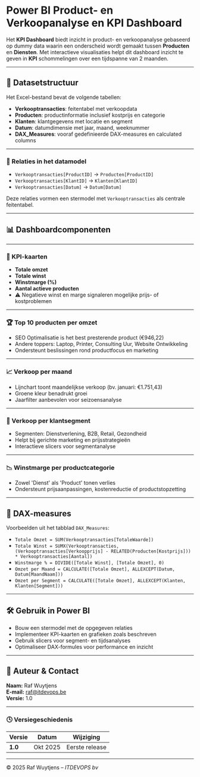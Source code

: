 # Power BI Product- en Verkoopanalyse en KPI Dashboard

Het **KPI Dashboard** biedt inzicht in product- en verkoopanalyse gebaseerd op dummy data waarin een onderscheid wordt gemaakt tussen **Producten** en **Diensten**.   Met interactieve visualisaties helpt dit dashboard inzicht te geven in **KPI** schommelingen over een tijdspanne van 2 maanden.

---

## 📁 Datasetstructuur

Het Excel-bestand bevat de volgende tabellen:

- **Verkooptransacties**: feitentabel met verkoopdata
- **Producten**: productinformatie inclusief kostprijs en categorie
- **Klanten**: klantgegevens met locatie en segment
- **Datum**: datumdimensie met jaar, maand, weeknummer
- **DAX_Measures**: vooraf gedefinieerde DAX-measures en calculated columns

---

### 🔗 Relaties in het datamodel

- `Verkooptransacties[ProductID]` → `Producten[ProductID]`
- `Verkooptransacties[KlantID]` → `Klanten[KlantID]`
- `Verkooptransacties[Datum]` → `Datum[Datum]`

Deze relaties vormen een stermodel met `Verkooptransacties` als centrale feitentabel.

---

## 📊 Dashboardcomponenten

---

### 🧮 KPI-kaarten
- **Totale omzet**
- **Totale winst**
- **Winstmarge (%)**
- **Aantal actieve producten**
- ⚠️ Negatieve winst en marge signaleren mogelijke prijs- of kostproblemen

---

### 🏆 Top 10 producten per omzet
- SEO Optimalisatie is het best presterende product (€946,22)
- Andere toppers: Laptop, Printer, Consulting Uur, Website Ontwikkeling
- Ondersteunt beslissingen rond productfocus en marketing

---

### 📈 Verkoop per maand
- Lijnchart toont maandelijkse verkoop (bv. januari: €1.751,43)
- Groene kleur benadrukt groei
- Jaarfilter aanbevolen voor seizoensanalyse

---

### 👥 Verkoop per klantsegment
- Segmenten: Dienstverlening, B2B, Retail, Gezondheid
- Helpt bij gerichte marketing en prijsstrategieën
- Interactieve slicers voor segmentanalyse

---

### 📉 Winstmarge per productcategorie
- Zowel 'Dienst' als 'Product' tonen verlies
- Ondersteunt prijsaanpassingen, kostenreductie of productstopzetting

---

## 🧠 DAX-measures

Voorbeelden uit het tabblad `DAX_Measures`:

- `Totale Omzet = SUM(Verkooptransacties[TotaleWaarde])`
- `Totale Winst = SUMX(Verkooptransacties, (Verkooptransacties[Verkoopprijs] - RELATED(Producten[Kostprijs])) * Verkooptransacties[Aantal])`
- `Winstmarge % = DIVIDE([Totale Winst], [Totale Omzet], 0)`
- `Omzet per Maand = CALCULATE([Totale Omzet], ALLEXCEPT(Datum, Datum[MaandNaam]))`
- `Omzet per Segment = CALCULATE([Totale Omzet], ALLEXCEPT(Klanten, Klanten[Segment]))`

---

## 🛠 Gebruik in Power BI

- Bouw een stermodel met de opgegeven relaties
- Implementeer KPI-kaarten en grafieken zoals beschreven
- Gebruik slicers voor segment- en tijdsanalyses
- Optimaliseer DAX-formules voor performance en inzicht

---

## 👤 Auteur & Contact
**Naam:** Raf Wuytjens  
**E-mail:** [raf@itdevops.be](mailto:raf@itdevops.be)  
**Versie:** 1.0  

---

### 🕓 Versiegeschiedenis
| Versie | Datum | Wijziging |
|--------|--------|------------|
| **1.0** | Okt 2025 | Eerste release |

---

© 2025 Raf Wuytjens – *ITDEVOPS bv*
